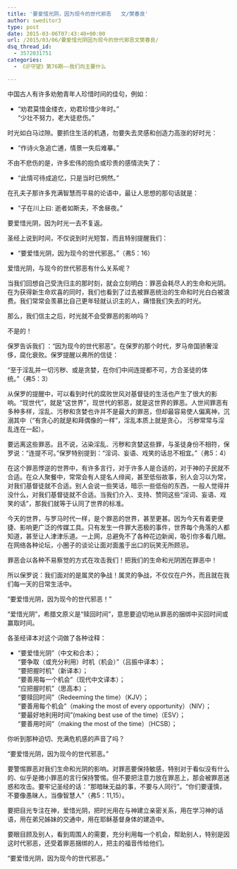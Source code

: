 ```yaml
---
title: '要爱惜光阴，因为现今的世代邪恶   文/樊春良'
author: sweditor3
type: post
date: 2015-03-06T07:43:40+00:00
url: /2015/03/06/要爱惜光阴因为现今的世代邪恶文樊春良/
dsq_thread_id:
  - 3572031751
categories:
  - 《＠守望》第76期——我们向主要什么

---
```

中国古人有许多劝勉青年人珍惜时间的佳句，例如：

<ul style="list-style-type: square;">
  <li>
    “劝君莫惜金缕衣，劝君珍惜少年时。”<br /> “少壮不努力，老大徒悲伤。”
  </li>
</ul>

时光如白马过隙。要抓住生活的机遇，勿要失去灵感和创造力高涨的好时光：

<ul style="list-style-type: square;">
  <li>
    “作诗火急追亡逋，情景一失后难摹。”
  </li>
</ul>

不由不悲伤的是，许多宏伟的抱负或珍贵的感情流失了：

<ul style="list-style-type: square;">
  <li>
    “此情可待成追忆，只是当时已惘然。”
  </li>
</ul>

在孔夫子那许多充满智慧而平易的论语中，最让人思想的那句话就是：

<ul style="list-style-type: square;">
  <li>
    “子在川上曰: 逝者如斯夫，不舍昼夜。”
  </li>
</ul>

要爱惜光阴，因为时光一去不复返。

圣经上说到时间，不仅说到时光短暂，而且特别提醒我们：

<ul style="list-style-type: square;">
  <li>
    “要爱惜光阴，因为现今的世代邪恶。”（弗5：16）
  </li>
</ul>

爱惜光阴，与现今的世代邪恶有什么关系呢？

当我们回想自己受洗归主的那时刻，就会立刻明白：罪恶会耗尽人的生命和光阴。在为获得新生命欢喜的同时，我们也看到了过去被罪恶统治的生命和时光白白被浪费。我们常常会羡慕比自己更年轻就认识主的人，痛惜我们失去的时光。

那么，我们信主之后，时光就不会受罪恶的影响吗？

不是的！

保罗告诉我们 ：“因为现今的世代邪恶”。在保罗的那个时代，罗马帝国骄奢淫侈，腐化衰败。保罗提醒以弗所的信徒：

“至于淫乱并一切污秽、或是贪婪，在你们中间连提都不可，方合圣徒的体统。”（弗5：3）

从保罗的提醒中，可以看到时代的腐败世风对基督徒的生活也产生了很大的影响。“现世代”，就是“这世界”，现世代的邪恶，就是这世界的罪恶。人世间罪恶有多种多样，淫乱、污秽和贪婪也许并不是最大的罪恶，但却最容易使人偏离神，沉溺其中（“有贪心的就是和拜偶像的一样”，淫乱本质上就是贪心， 污秽常常与淫乱连在一起）。

要远离这些罪恶。且不说，沾染淫乱、污秽和贪婪这些罪，与圣徒身份不相符，保罗说：“连提不可。”保罗特别提到：“淫词、妄语、戏笑的话总不相宜。”（弗5：4）

在这个罪恶悖逆的世界中，有许多言行，对于许多人是合适的，对于神的子民就不合适。在众人聚餐中，常常会有人提名人绯闻，甚至低俗故事，别人会习以为常，对我们基督徒就不合适。别人会说一些笑话，暗示一些低俗的东西，一般人觉得并没什么，对我们基督徒就不合适。当我们介入、支持、赞同这些“淫词、妄语、戏笑的话”，那我们就等于认同了世界的标准。

今天的世界，与罗马时代一样，是个罪恶的世界，甚至更甚。因为今天有着更便捷、影响更广泛的传媒工具。只有发生一件罪大恶极的事件，世界每个角落的人都知道，甚至让人津津乐道。一上网，总避免不了各种花边新闻，吸引你多看几眼。在网络各种论坛，小圈子的谈论让面对面羞于出口的玩笑无所顾忌。

罪恶会以各种不易察觉的方式在攻击我们！把我们的生命和光阴困在罪恶中！

所以保罗说：我们面对的是属灵的争战！属灵的争战，不仅仅在户外，而且就在我们每一天的日常生活中。

“要爱惜光阴，因为现今的世代邪恶！”

“爱惜光阴”，希腊文原义是“赎回时间”，意思要迫切地从罪恶的捆绑中买回时间或赢取时间。

各圣经译本对这个词做了各种诠释：

<ul style="list-style-type: square;">
  <li>
    “要爱惜光阴”（中文和合本）；<br /> “要争取（或充分利用）时机（机会）”（吕振中译本）；<br /> “要把握时机”（新译本）；<br /> “要善用每一个机会”（现代中文译本）；<br /> “应把握时机”（思高本）；<br /> “要赎回时间”（Redeeming the time）（KJV）；<br /> “要善用每个机会”（making the most of every opportunity）（NIV）；<br /> “要最好地利用时间”(making best use of the time)（ESV）；<br /> “要善用时间”（making the most of the time）（HCSB）；
  </li>
</ul>

你听到那种迫切、充满危机感的声音了吗？

“要爱惜光阴，因为现今的世代邪恶。”

要警惕罪恶对我们生命和光阴的影响。对罪恶要保持敏感，特别对于看似没有什么的、似乎是微小罪恶的言行保持警惕。但不要把注意力放在罪恶上，那会被罪恶迷惑和攻击。要牢记圣经的话：“那暗昧无益的事，不要与人同行”。“你们要谨慎，不要像愚昧人，当像智慧人”（弗5：11,15）。

要把目光专注在神，爱惜光阴，把时光用在与神建立亲密关系，用在学习神的话语，用在弟兄姊妹的交通中，用在耶稣基督身体的建造中。

要眼目顾及别人，看到周围人的需要，充分利用每一个机会，帮助别人，特别是因这时代邪恶，还受着罪恶捆绑的人，把主的福音传给他们。

“要爱惜光阴，因为现今的世代邪恶。”